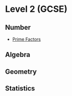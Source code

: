 # Level 2 (GCSE)

## Number
- [Prime Factors](number/prime_factors)

## Algebra

## Geometry

## Statistics

